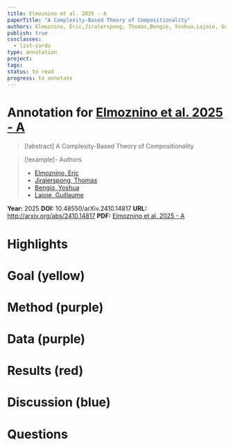 ```yaml
---
title: Elmoznino et al. 2025 - A
paperTitle: "A Complexity-Based Theory of Compositionality"
authors: Elmoznino, Eric,Jiralerspong, Thomas,Bengio, Yoshua,Lajoie, Guillaume
publish: true
cssclasses:
  - list-cards
type: annotation
project:
tags:
status: to read
progress: to annotate
---
```

# Annotation for [Elmoznino et al. 2025 - A](Papers/References/Elmoznino%20et%20al.%202025%20-%20A)

> [!abstract] A Complexity-Based Theory of Compositionality

> [!example]- Authors
> - [Elmoznino, Eric](Elmoznino%2C%20Eric)
> - [Jiralerspong, Thomas](Jiralerspong%2C%20Thomas)
> - [Bengio, Yoshua](Bengio%2C%20Yoshua)
> - [Lajoie, Guillaume](Lajoie%2C%20Guillaume)

**Year:** 2025
**DOI:** 10.48550/arXiv.2410.14817
**URL:** http://arxiv.org/abs/2410.14817
**PDF:** [Elmoznino et al. 2025 - A](Papers/PDFs/Elmoznino%20et%20al.%202025%20-%20A%20Complexity-Based%20Theory%20of%20Compositionality.pdf)

# Highlights


# Goal (yellow)


# Method (purple)


# Data (purple)


# Results (red)


# Discussion (blue)


# Questions

